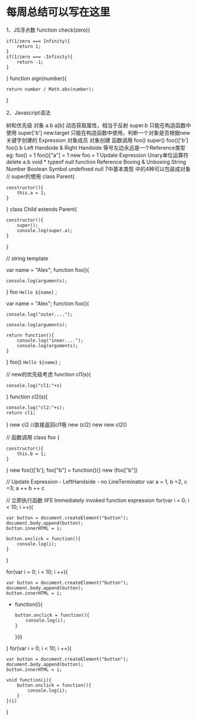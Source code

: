 # 每周总结可以写在这里
1、JS浮点数
function check(zero){

	if(1/zero === Infinity){
		return 1;
	}
	if(1/zero === -Infinity){
		return -1;
	}

}
function sign(number){

	return number / Math.abs(number);

}

2、Javascript语法

树和优先级
对象 a.b a[b] 动态获取属性，相当于反射 super.b 只能在构造函数中使用 super['b'] new.target 只能在构造函数中使用，判断一个对象是否根据new关键字创建的
Expression
对象成员
对象创建
函数调用
foo()
super()
foo()['b']
foo().b
Left Handside & Right Handside
等号左边永远是一个Reference类型
eg: foo() = 1 foo()["a"] = 1 new foo = 1
Update Expression
Unary单位运算符
delete a.b
void *
typeof null function
Reference
Boxing & Unboxing
String Number Boolean Symbol undefined null
7中基本类型 中的4种可以包装成对象
// super的使用
class Parent{

	constructor(){
		this.a = 1;
	}

}
class Child extends Parent{

	constructor(){
		super();
		console.log(super.a);
	}

}

// string template

var name = "Alex"; 
function foo(){

	console.log(arguments);

}
foo `Hello ${name}` ; 

var name = "Alex"; 
function foo(){

	console.log("outer...."); 

	console.log(arguments);

	return function(){
		console.log("inner...."); 
		console.log(arguments); 
	}

}
foo() `Hello ${name}` ; 

// new的优先级考虑
function cl1(s){

	console.log("cl1:"+s)

}
function cl2(s){

	console.log("cl2:"+s);
	return cl1;

}
new cl2 //直接返回cl1哦
new (cl2)
new new cl2()

// 函数调用
class foo {

	constructor(){
		this.b = 1;
	}

}
new foo()['b']; 
foo["b"] = function(){}
new (foo["b"])

// Update Expression - LeftHandside - no LineTerminator
var a = 1, b =2, c =3; 
a
++
b
++
c

// 立即执行函数 IIFE Immediately invoked function expression
for(var i = 0; i < 10; i ++){

	var button = document.createElement("button");
	document.body.append(button);
	button.innerHTML = i;

	button.onclick = function(){
		console.log(i);
	}

}

for(var i = 0; i < 10; i ++){

	var button = document.createElement("button");
	document.body.append(button);
	button.innerHTML = i;

  + function(i){

		button.onclick = function(){
			console.log(i);
		}
	}(i)

}
for(var i = 0; i < 10; i ++){

	var button = document.createElement("button");
	document.body.append(button);
	button.innerHTML = i;

	void function(i){
		button.onclick = function(){
			console.log(i);
		}
	}(i)

}

